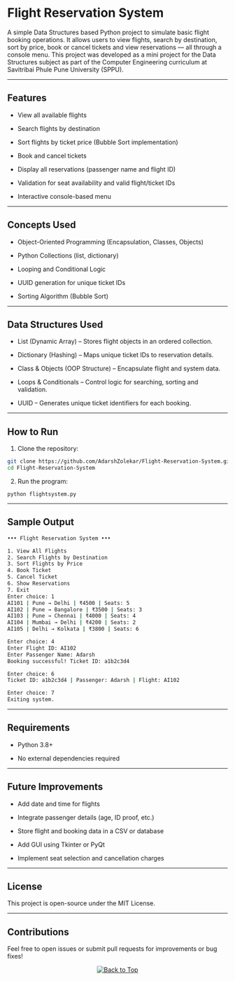 # Flight Reservation System

A simple Data Structures based Python project to simulate basic flight booking operations.
It allows users to view flights, search by destination, sort by price, book or cancel tickets and view reservations — all through a console menu. This project was developed as a mini project for the Data Structures subject as part of the Computer Engineering curriculum at Savitribai Phule Pune University (SPPU).

---

## Features

- View all available flights

- Search flights by destination

- Sort flights by ticket price (Bubble Sort implementation)

- Book and cancel tickets

- Display all reservations (passenger name and flight ID)

- Validation for seat availability and valid flight/ticket IDs

- Interactive console-based menu

---

## Concepts Used

- Object-Oriented Programming (Encapsulation, Classes, Objects)

- Python Collections (list, dictionary)

- Looping and Conditional Logic

- UUID generation for unique ticket IDs

- Sorting Algorithm (Bubble Sort)

---

## Data Structures Used

- List (Dynamic Array) – Stores flight objects in an ordered collection.

- Dictionary (Hashing) – Maps unique ticket IDs to reservation details.

- Class & Objects (OOP Structure) – Encapsulate flight and system data.

- Loops & Conditionals – Control logic for searching, sorting and validation.

- UUID – Generates unique ticket identifiers for each booking.

---

## How to Run

1. Clone the repository:

```bash
git clone https://github.com/AdarshZolekar/Flight-Reservation-System.git
cd Flight-Reservation-System
```

2. Run the program:
```
python flightsystem.py
```
---

## Sample Output

```bash
••• Flight Reservation System •••

1. View All Flights
2. Search Flights by Destination
3. Sort Flights by Price
4. Book Ticket
5. Cancel Ticket
6. Show Reservations
7. Exit
Enter choice: 1
AI101 | Pune → Delhi | ₹4500 | Seats: 5
AI102 | Pune → Bangalore | ₹3500 | Seats: 3
AI103 | Pune → Chennai | ₹4000 | Seats: 4
AI104 | Mumbai → Delhi | ₹4200 | Seats: 2
AI105 | Delhi → Kolkata | ₹3800 | Seats: 6

Enter choice: 4
Enter Flight ID: AI102
Enter Passenger Name: Adarsh
Booking successful! Ticket ID: a1b2c3d4

Enter choice: 6
Ticket ID: a1b2c3d4 | Passenger: Adarsh | Flight: AI102

Enter choice: 7
Exiting system.
```
---

## Requirements

- Python 3.8+

- No external dependencies required

---

## Future Improvements

- Add date and time for flights

- Integrate passenger details (age, ID proof, etc.)

- Store flight and booking data in a CSV or database

- Add GUI using Tkinter or PyQt

- Implement seat selection and cancellation charges

---

## License

This project is open-source under the MIT License.

---

## Contributions

Feel free to open issues or submit pull requests for improvements or bug fixes!


<p align="center">
  <a href="#top">
    <img src="https://img.shields.io/badge/%E2%AC%86-Back%20to%20Top-blue?style=for-the-badge" alt="Back to Top"/>
  </a>
</p>


